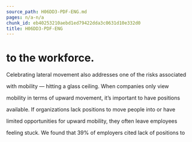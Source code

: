 ```yaml
---
source_path: H06DD3-PDF-ENG.md
pages: n/a-n/a
chunk_id: eb40253210aebd1ed79422dda3c0631d10e332d0
title: H06DD3-PDF-ENG
---
```

# to the workforce.

Celebrating lateral movement also addresses one of the risks associated

with mobility — hitting a glass ceiling. When companies only view

mobility in terms of upward movement, it’s important to have positions

available. If organizations lack positions to move people into or have

limited opportunities for upward mobility, they often leave employees

feeling stuck. We found that 39% of employers cited lack of positions to
